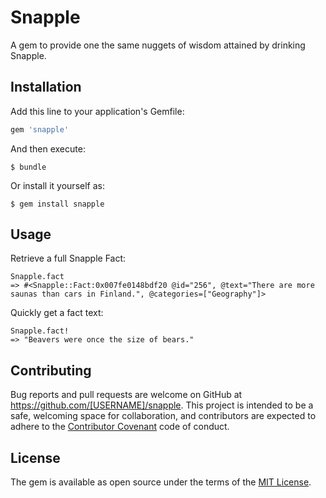 # Snapple
A gem to provide one the same nuggets of wisdom attained by drinking Snapple.


## Installation

Add this line to your application's Gemfile:

```ruby
gem 'snapple'
```

And then execute:

    $ bundle

Or install it yourself as:

    $ gem install snapple

## Usage

Retrieve a full Snapple Fact:
```
Snapple.fact
=> #<Snapple::Fact:0x007fe0148bdf20 @id="256", @text="There are more saunas than cars in Finland.", @categories=["Geography"]>
```

Quickly get a fact text:
```
Snapple.fact!
=> "Beavers were once the size of bears."
```

## Contributing

Bug reports and pull requests are welcome on GitHub at https://github.com/[USERNAME]/snapple. This project is intended to be a safe, welcoming space for collaboration, and contributors are expected to adhere to the [Contributor Covenant](contributor-covenant.org) code of conduct.


## License

The gem is available as open source under the terms of the [MIT License](http://opensource.org/licenses/MIT).
